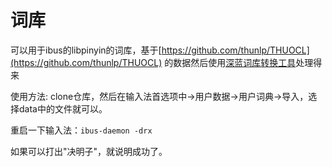 # 词库

可以用于ibus的libpinyin的词库，基于[https://github.com/thunlp/THUOCL](https://github.com/thunlp/THUOCL) 的数据然后使用[深蓝词库转换工具](https://github.com/studyzy/imewlconverter)处理得来

使用方法: clone仓库，然后在输入法首选项中->用户数据->用户词典->导入，选择data中的文件就可以。

重启一下输入法：`ibus-daemon -drx`

如果可以打出"决明子"，就说明成功了。
